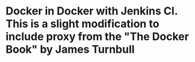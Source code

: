 # Docker in Docker with Jenkins CI. This is a slight modification to include proxy from the "The Docker Book" by James Turnbull
